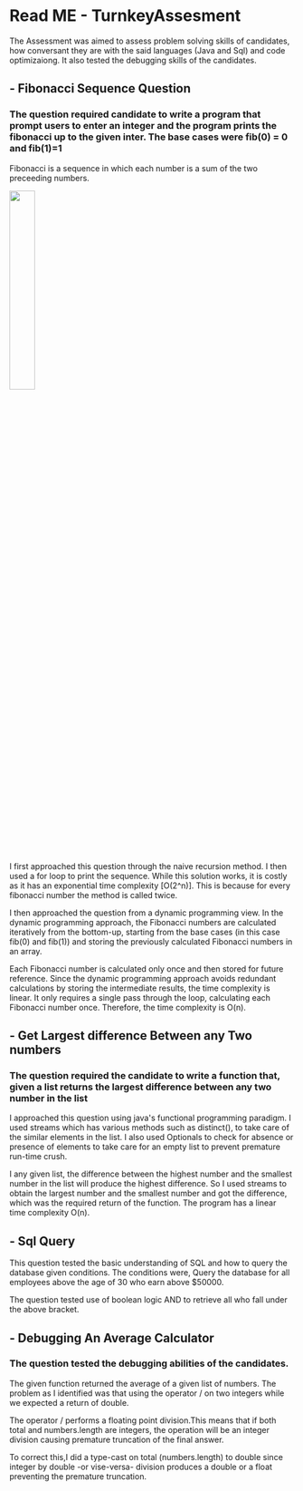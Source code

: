 # Read ME - TurnkeyAssesment

The Assessment was aimed to assess problem solving skills of candidates, how conversant they are with the said languages (Java and Sql) and code optimizaiong.
It also tested the debugging skills of the candidates.

## - Fibonacci Sequence Question
### The question required candidate to write a program that prompt users to enter an integer and the program prints the fibonacci up to the given inter. The base cases were fib(0) = 0 and fib(1)=1
Fibonacci is a sequence in which each number is a sum of the two preceeding numbers.

<img src="https://cdn.britannica.com/95/130895-050-F4DEFE46/numbers-diagonal-Fibonacci-sequence-triangle-Pascal.jpg"  width=30% height=30%/>

I first approached this question through the naive recursion method. I then used a for loop to print the sequence. While this solution works, it is costly as it has an exponential time complexity [O(2^n)].
This is because for every fibonacci number the method is called twice.

I then approached the question from a dynamic programming view. In the dynamic programming approach, the Fibonacci numbers are calculated iteratively from the bottom-up, starting from the base cases (in this case fib(0) and fib(1)) and storing the previously calculated Fibonacci numbers in an array.

Each Fibonacci number is calculated only once and then stored for future reference. Since the dynamic programming approach avoids redundant calculations by storing the intermediate results, the time complexity is linear. It only requires a single pass through the loop, calculating each Fibonacci number once. Therefore, the time complexity is O(n).

## - Get Largest difference Between any Two numbers

### The question required the candidate to write a function that, given a list returns the largest difference between any two number in the list

I approached this question using java's functional programming paradigm. I used streams which has various methods such as distinct(), to take care of the similar elements in the list. I also used Optionals to check for absence or presence of elements to take care for an empty list to prevent premature run-time crush.

I any given list, the difference between the highest number and the smallest number in the list will produce the highest difference. So  I used streams to obtain the largest number and the smallest number and  got the difference, which was the required return of the function. The program has a linear time complexity O(n).

## - Sql Query

This question tested the basic understanding of SQL and how to query the database given conditions. The conditions were, Query the database for all employees above the age of 30 who earn above $50000.

The question tested use of boolean logic AND to retrieve all who fall under the above bracket.


## - Debugging An Average Calculator
### The question tested the debugging abilities of the candidates.

The given function returned the average of a given list of numbers. The problem as I identified was that using the operator / on two integers while we expected a return of double.

The operator / performs a floating point division.This means that if both total and numbers.length are integers, the operation will be an integer division causing premature truncation of the final answer.

To correct this,I did a type-cast on total (numbers.length) to double since integer by double -or vise-versa- division produces a double or a float preventing the premature truncation.
